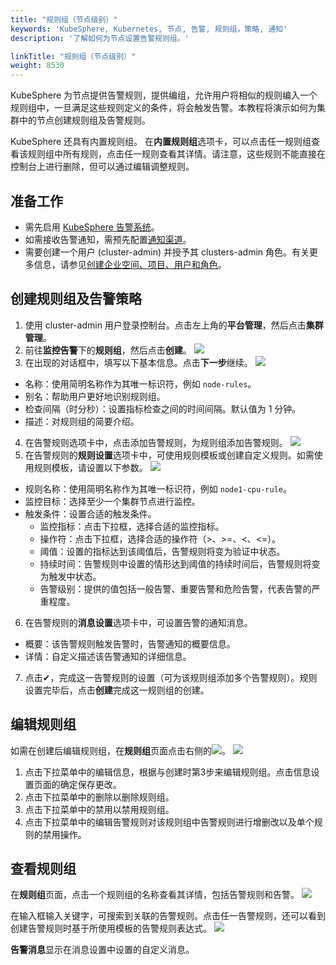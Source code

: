 ```yaml
---
title: "规则组（节点级别）"
keywords: 'KubeSphere, Kubernetes, 节点, 告警, 规则组，策略, 通知'
description: '了解如何为节点设置告警规则组。'

linkTitle: "规则组（节点级别）"
weight: 8530
---
```


KubeSphere 为节点提供告警规则，提供编组，允许用户将相似的规则编入一个规则组中，一旦满足这些规则定义的条件，将会触发告警。本教程将演示如何为集群中的节点创建规则组及告警规则。

KubeSphere 还具有内置规则组。 在<strong>内置规则组</strong>选项卡，可以点击任一规则组查看该规则组中所有规则，点击任一规则查看其详情。请注意，这些规则不能直接在控制台上进行删除，但可以通过编辑调整规则。

## 准备工作

- 需先启用 [KubeSphere 告警系统](../../../pluggable-components/alerting)。
- 如需接收告警通知，需预先配置[通知渠道](../../../cluster-administration/platform-settings/notification-management/configure-email/)。
- 需要创建一个用户 (cluster-admin) 并授予其 clusters-admin 角色。有关更多信息，请参见[创建企业空间、项目、用户和角色](../../../quick-start/create-workspace-and-project/#step-4-create-a-role)。

## 创建规则组及告警策略

1. 使用 cluster-admin 用户登录控制台。点击左上角的<strong>平台管理</strong>，然后点击<strong>集群管理</strong>。
2. 前往<strong>监控告警</strong>下的<strong>规则组</strong>，然后点击<strong>创建</strong>。
   ![](/images/docs/v3.x/cluster-administration/cluster-wide-alerting-and-notification/alerting-policies-node-level/alert-policy-group-list.png)
3. 在出现的对话框中，填写以下基本信息。点击<strong>下一步</strong>继续。
   ![](/images/docs/v3.x/cluster-administration/cluster-wide-alerting-and-notification/alerting-policies-node-level/add-alert-policy-group-info.png)
- 名称：使用简明名称作为其唯一标识符，例如 `node-rules`。
- 别名：帮助用户更好地识别规则组。
- 检查间隔（时分秒）：设置指标检查之间的时间间隔。默认值为 1 分钟。
- 描述：对规则组的简要介绍。

4. 在告警规则选项卡中，点击添加告警规则，为规则组添加告警规则。
   ![](/images/docs/v3.x/cluster-administration/cluster-wide-alerting-and-notification/alerting-policies-node-level/add-policy-rule.png)
5. 在告警规则的<strong>规则设置</strong>选项卡中，可使用规则模板或创建自定义规则。如需使用规则模板，请设置以下参数。
   ![](/images/docs/v3.x/cluster-administration/cluster-wide-alerting-and-notification/alerting-policies-node-level/policy-template.png)
- 规则名称：使用简明名称作为其唯一标识符，例如 `node1-cpu-rule`。
- 监控目标：选择至少一个集群节点进行监控。
- 触发条件：设置合适的触发条件。
   - 监控指标：点击下拉框，选择合适的监控指标。
   - 操作符：点击下拉框，选择合适的操作符（>、>=、<、<=）。
   - 阈值：设置的指标达到该阈值后，告警规则将变为验证中状态。
   - 持续时间：告警规则中设置的情形达到阈值的持续时间后，告警规则将变为触发中状态。
   - 告警级别：提供的值包括一般告警、重要告警和危险告警，代表告警的严重程度。

6. 在告警规则的<strong>消息设置</strong>选项卡中，可设置告警的通知消息。

- 概要：该告警规则触发告警时，告警通知的概要信息。
- 详情：自定义描述该告警通知的详细信息。

7. 点击✔，完成这一告警规则的设置（可为该规则组添加多个告警规则）。规则设置完毕后，点击<strong>创建</strong>完成这一规则组的创建。

## 编辑规则组
如需在创建后编辑规则组，在<strong>规则组</strong>页面点击右侧的![](/images/docs/v3.x/cluster-administration/cluster-wide-alerting-and-notification/alerting-policies-node-level/edit-policy.png)。
![](/images/docs/v3.x/cluster-administration/cluster-wide-alerting-and-notification/alerting-policies-node-level/policy-group-operator.png)
1. 点击下拉菜单中的编辑信息，根据与创建时第3步来编辑规则组。点击信息设置页面的确定保存更改。
2. 点击下拉菜单中的删除以删除规则组。
3. 点击下拉菜单中的禁用以禁用规则组。
4. 点击下拉菜单中的编辑告警规则对该规则组中告警规则进行增删改以及单个规则的禁用操作。

## 查看规则组
在<strong>规则组</strong>页面，点击一个规则组的名称查看其详情，包括告警规则和告警。
![](/images/docs/v3.x/cluster-administration/cluster-wide-alerting-and-notification/alerting-policies-node-level/alert-policy-list.png)

在输入框输入关键字，可搜索到关联的告警规则。点击任一告警规则，还可以看到创建告警规则时基于所使用模板的告警规则表达式。
![](/images/docs/v3.x/cluster-administration/cluster-wide-alerting-and-notification/alerting-policies-node-level/alert-policy-info.png)

<strong>告警消息</strong>显示在消息设置中设置的自定义消息。
